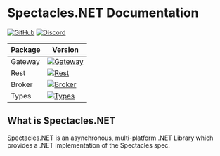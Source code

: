 # Spectacles.NET Documentation


[![GitHub](https://img.shields.io/github/last-commit/spec-tacles/Spectacles.NET?style=plastic)](https://github.com/spec-tacles/Spectacles.NET)
[![Discord](https://discordapp.com/api/guilds/297150943039062017/widget.png)](https://discord.gg/zU3vha6)

| Package | Version                                                                                                                                                    |
|---------|------------------------------------------------------------------------------------------------------------------------------------------------------------------|
| Gateway | [![Gateway](https://img.shields.io/nuget/vpre/Spectacles.NET.Gateway.svg?maxAge=2592000?style=plastic) ](https://www.nuget.org/packages/Spectacles.NET.Gateway ) |
| Rest    | [![Rest](https://img.shields.io/nuget/vpre/Spectacles.NET.Rest.svg?maxAge=2592000?style=plastic) ](https://www.nuget.org/packages/Spectacles.NET.Rest )          |
| Broker  | [![Broker](https://img.shields.io/nuget/vpre/Spectacles.NET.Broker.svg?maxAge=2592000?style=plastic) ](https://www.nuget.org/packages/Spectacles.NET.Broker )    |
| Types   | [![Types](https://img.shields.io/nuget/vpre/Spectacles.NET.Types.svg?maxAge=2592000?style=plastic) ](https://www.nuget.org/packages/Spectacles.NET.Types )       |

## What is Spectacles.NET

Spectacles.NET is an asynchronous, multi-platform .NET Library which provides a .NET implementation of the Spectacles spec.